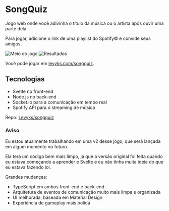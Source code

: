 # SongQuiz

Jogo web onde você adivinha o título da música ou o artista após ouvir uma parte dela.

Para jogar, adicione o link de uma playlist do Spotify© e convide seus amigos.

![Meio do jogo](/img/songquiz/ingame.png)
![Resultados](/img/songquiz/results.png)

Você pode jogar em [levyks.com/songquiz](https://levyks.com/songquiz).

## Tecnologias

- Svelte no front-end
- Node.js no back-end
- Socket.io para a comunicação em tempo real
- Spotify API para o streaming de música

Repo:
[Levyks/songquiz](https://github.com/Levyks/songquiz)

### Aviso
Eu estou atualmente trabalhando em uma v2 desse jogo, que será lançada em algum momento no futuro.

Ela terá um código bem mais limpo, já que a versão original foi feita quando eu estava começando a aprender e Svelte e eu não tinha muita ideia do que eu estava fazendo lol.

Grandes mudanças:
- TypeScript em ambos front-end e back-end
- Arquitetura de eventos de comunicação muito mais limpa e organizada
- UI melhorada, baseada em Material Design
- Experiência de gameplay mais polida